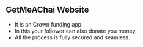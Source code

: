 ## GetMeAChai Website
- It is an Crown funding app.
- In this your follower can also donate you money.
- All the process is fully secured and seamless.